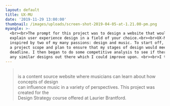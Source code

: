 ```yaml
---
layout: default
title: UX-MU
date: '2019-11-29 13:00:00'
thumbnail: /images/uploads/screen-shot-2019-04-05-at-1.21.00-pm.png
myangle: >-
  <br><br>The prompt for this project was to design a website that would help
  explain user experience design in a field of your choice.<br><br>UX-MU was
  inspired by two of my many passions: design and music. To start off, I created
  a project scope and plan to ensure that my stages of design would meet my
  deadline. I then began to do some competitive analysis to see if there were
  any similar designs out there which I could improve upon. <br><br>I then
---
```

> <br>is a content source website where musicians can learn about how concepts of design <br>can influence music in a variety of perspectives. This project was created for the <br> Design Strategy course offered at Laurier Brantford.
